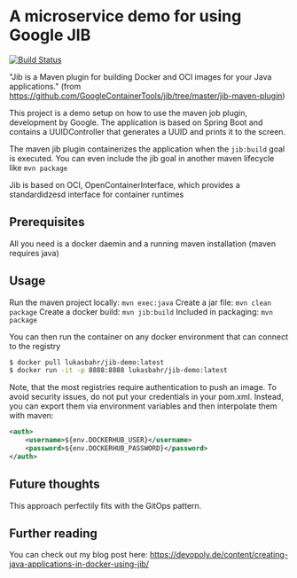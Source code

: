 # A microservice demo for using Google JIB

[![Build Status](https://ci.devopoly.de/api/badges/lukibahr/maven-jib-sample/status.svg)](https://ci.devopoly.de/lukibahr/maven-jib-sample)

"Jib is a Maven plugin for building Docker and OCI images for your Java applications."
(from https://github.com/GoogleContainerTools/jib/tree/master/jib-maven-plugin)

This project is a demo setup on how to use the maven job plugin, development by Google. 
The application is based on Spring Boot and contains a UUIDController that generates a UUID and prints it to the screen.

The maven jib plugin containerizes the application when the `jib:build` goal is executed. You can even include the jib goal 
in another maven lifecycle like `mvn package`

Jib is based on OCI, OpenContainerInterface, which provides a standardidzesd interface for container runtimes

## Prerequisites

All you need is a docker daemin and a running maven installation (maven requires java)

## Usage

Run the maven project locally: `mvn exec:java`
Create a jar file: `mvn clean package`
Create a docker build: `mvn jib:build`
Included in packaging: `mvn package`
 
You can then run the container on any docker environment that can connect to the registry

```sh
$ docker pull lukasbahr/jib-demo:latest
$ docker run -it -p 8888:8888 lukasbahr/jib-demo:latest
```
Note, that the most registries require authentication to push an image. 
To avoid security issues, do not put your credentials in your pom.xml. Instead, you can export them via environment variables and then interpolate them with maven:

```xml
<auth>
    <username>${env.DOCKERHUB_USER}</username>
    <password>${env.DOCKERHUB_PASSWORD}</password>
</auth>
```

## Future thoughts

This approach perfectily fits with the GitOps pattern.

## Further reading

You can check out my blog post here: https://devopoly.de/content/creating-java-applications-in-docker-using-jib/
